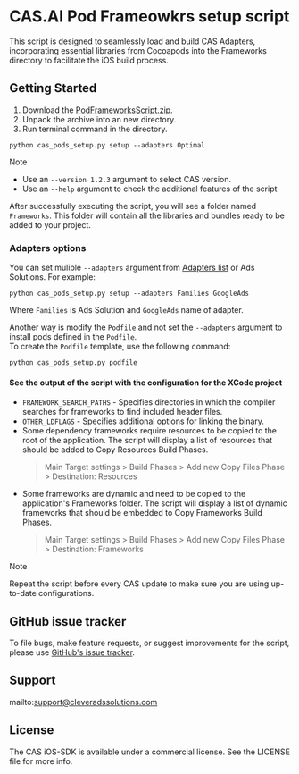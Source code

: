 # CAS.AI Pod Frameowkrs setup script

This script is designed to seamlessly load and build CAS Adapters, incorporating essential libraries from Cocoapods into the Frameworks directory to facilitate the iOS build process.

## Getting Started

1. Download the [PodFrameworksScript.zip](https://github.com/cleveradssolutions/CAS-iOS/blob/master/Script%20PodFrameworks/PodFrameworksScript.zip).
2. Unpack the archive into an new directory.
3. Run terminal command in the directory.

```
python cas_pods_setup.py setup --adapters Optimal
```

> [!NOTE]
> -   Use an `--version 1.2.3` argument to select CAS version.
> -   Use an `--help` argument to check the additional features of the script

After successfully executing the script, you will see a folder named `Frameworks`. This folder will contain all the libraries and bundles ready to be added to your project.

### Adapters options
You can set muliple `--adapters` argument from [Adapters list](https://github.com/cleveradssolutions/CAS-iOS/wiki/Advanced-integration) or Ads Solutions. For example:

```
python cas_pods_setup.py setup --adapters Families GoogleAds
```
Where `Families` is Ads Solution and `GoogleAds` name of adapter.  


Another way is modify the `Podfile` and not set the `--adapters` argument to install pods defined in the `Podfile`.  
To create the `Podfile` template, use the following command:
```
python cas_pods_setup.py podfile
```

#### See the output of the script with the configuration for the XCode project

-   `FRAMEWORK_SEARCH_PATHS` - Specifies directories in which the compiler searches for frameworks to find included header files.
-   `OTHER_LDFLAGS` - Specifies additional options for linking the binary.
-   Some dependency frameworks require resources to be copied to the root of the application. The script will display a list of resources that should be added to Copy Resources Build Phases.
    > Main Target settings > Build Phases > Add new Copy Files Phase > Destination: Resources
-   Some frameworks are dynamic and need to be copied to the application's Frameworks folder. The script will display a list of dynamic frameworks that should be embedded to Copy Frameworks Build Phases.
    > Main Target settings > Build Phases > Add new Copy Files Phase > Destination: Frameworks

> [!NOTE]  
> Repeat the script before every CAS update to make sure you are using up-to-date configurations.

## GitHub issue tracker

To file bugs, make feature requests, or suggest improvements for the script, please use [GitHub's issue tracker](https://github.com/cleveradssolutions/CAS-iOS/issues).

## Support

mailto:support@cleveradssolutions.com

## License

The CAS iOS-SDK is available under a commercial license. See the LICENSE file for more info.
